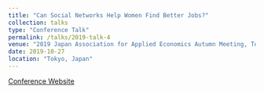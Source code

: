```yaml
---
title: "Can Social Networks Help Women Find Better Jobs?"
collection: talks
type: "Conference Talk"
permalink: /talks/2019-talk-4
venue: "2019 Japan Association for Applied Economics Autumn Meeting, Tokyo Keizai University"
date: 2019-10-27
location: "Tokyo, Japan"
---
```


[Conference Website](http://www.jaae.org/document/2019_autumn.pdf)
